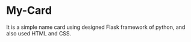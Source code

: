 # My-Card
It is a simple name card using designed Flask framework of python, and also used HTML and CSS.
